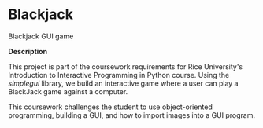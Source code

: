 # Blackjack
Blackjack GUI game

**Description**

This project is part of the coursework requirements for Rice University's Introduction to Interactive Programming in Python course. Using the _simplegui_ library, we build an interactive game where a user can play a BlackJack game against a computer. 

This coursework challenges the student to use object-oriented programming, building a GUI, and how to import images into a GUI program.
